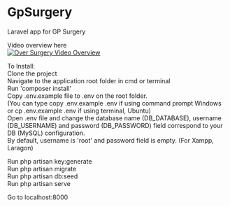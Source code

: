 # GpSurgery
Laravel app for GP Surgery  
  
Video overview here  
[![Over Surgery Video Overview](https://img.youtube.com/vi/PPnXv-_Wm2k/0.jpg)](https://youtu.be/PPnXv-_Wm2k)  
  
To Install:  
Clone the project  
Navigate to the application root folder in cmd or terminal  
Run 'composer install'  
Copy .env.example file to .env on the root folder.   
(You can type copy .env.example .env if using command prompt Windows or cp .env.example .env if using terminal, Ubuntu)  
Open .env file and change the database name (DB_DATABASE), username (DB_USERNAME) and password (DB_PASSWORD) field correspond to your DB (MySQL) configuration.   
By default, username is 'root' and password field is empty. (For Xampp, Laragon)   
  
Run php artisan key:generate  
Run php artisan migrate  
Run php artisan db:seed  
Run php artisan serve  
  
Go to localhost:8000  
  
